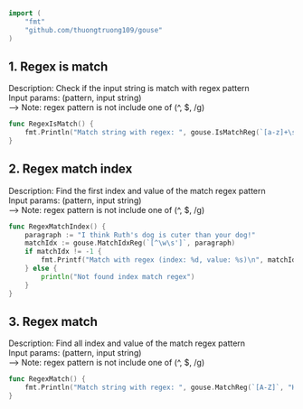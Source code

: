 
# <Badge style='font-size: 1.8rem; text-shadow: 1px 1px 2px rgba(0, 0, 0, 0.3); padding: 0.35rem 0.75rem 0.35rem 0;' type='info' text='🔖 Regex' />


```go
import (
	"fmt"
	"github.com/thuongtruong109/gouse"
)
```

## 1. Regex is match

Description: Check if the input string is match with regex pattern<br>Input params: (pattern, input string)<br>--> Note: regex pattern is not include one of (^, $, /g)<br>

```go
func RegexIsMatch() {
	fmt.Println("Match string with regex: ", gouse.IsMatchReg(`[a-z]+\s[a-z]+`, "hello world"))
}
```

## 2. Regex match index

Description: Find the first index and value of the match regex pattern<br>Input params: (pattern, input string)<br>--> Note: regex pattern is not include one of (^, $, /g)<br>

```go
func RegexMatchIndex() {
	paragraph := "I think Ruth's dog is cuter than your dog!"
	matchIdx := gouse.MatchIdxReg(`[^\w\s']`, paragraph)
	if matchIdx != -1 {
		fmt.Printf("Match with regex (index: %d, value: %s)\n", matchIdx, string(paragraph[matchIdx]))
	} else {
		println("Not found index match regex")
	}
}
```

## 3. Regex match

Description: Find all index and value of the match regex pattern<br>Input params: (pattern, input string)<br>--> Note: regex pattern is not include one of (^, $, /g)<br>

```go
func RegexMatch() {
	fmt.Println("Match string with regex: ", gouse.MatchReg(`[A-Z]`, "Hello World 123"))
}
```
